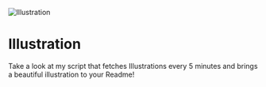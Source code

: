 ![Illustration](https://i.redd.it/9qn2prri4oqb1.png?width=100&height=100)

# Illustration
Take a look at my script that fetches Illustrations every 5 minutes and brings a beautiful illustration to your Readme!